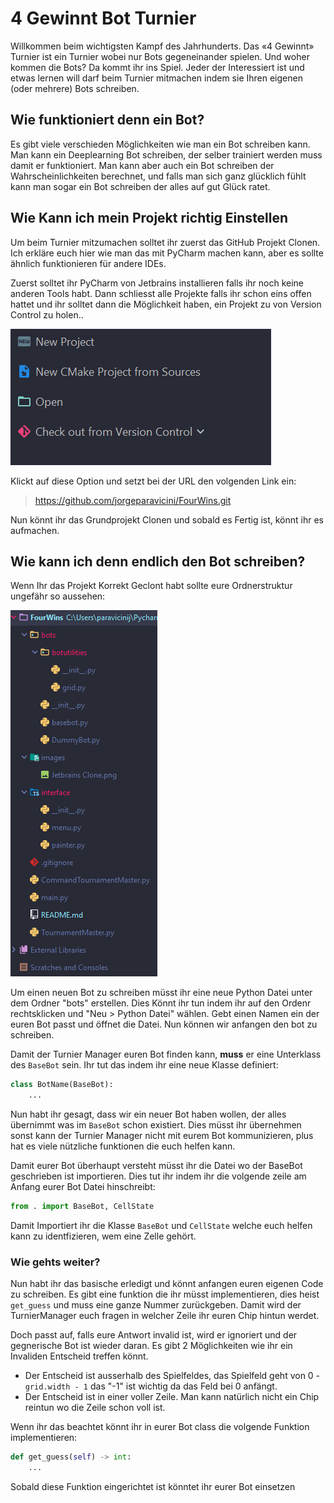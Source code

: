 # 4 Gewinnt Bot Turnier

Willkommen beim wichtigsten Kampf des Jahrhunderts.
 Das «4 Gewinnt» Turnier ist ein Turnier wobei nur
  Bots gegeneinander spielen. Und woher kommen die Bots?
   Da kommt ihr ins Spiel. Jeder der Interessiert ist und 
   etwas lernen will darf beim Turnier mitmachen indem sie 
   Ihren eigenen (oder mehrere) Bots schreiben.

## Wie funktioniert denn ein Bot?

Es gibt viele verschieden Möglichkeiten
 wie man ein Bot schreiben kann.
  Man kann ein Deeplearning Bot schreiben,
   der selber trainiert werden muss damit er funktioniert.
    Man kann aber auch ein Bot schreiben der Wahrscheinlichkeiten
     berechnet, und falls man sich ganz glücklich
      fühlt kann man sogar ein Bot schreiben der alles 
      auf gut Glück ratet.
      
## Wie Kann ich mein Projekt richtig Einstellen

Um beim Turnier mitzumachen solltet ihr zuerst das GitHub Projekt Clonen. 
Ich erkläre euch hier wie man das mit PyCharm machen kann,
 aber es sollte ähnlich funktionieren für andere IDEs.
 
Zuerst solltet ihr PyCharm von Jetbrains installieren falls ihr noch keine anderen Tools habt. 
Dann schliesst alle Projekte falls ihr schon eins offen hattet 
und ihr solltet dann die Möglichkeit haben, ein Projekt zu von Version Control zu holen..

![Projekt Clonen](https://raw.githubusercontent.com/jorgeparavicini/FourWins/master/images/Jetbrains%20Clone.png)

Klickt auf diese Option und setzt bei der URL den volgenden Link ein:

> https://github.com/jorgeparavicini/FourWins.git

Nun könnt ihr das Grundprojekt Clonen und sobald es Fertig ist, könnt ihr es aufmachen.

## Wie kann ich denn endlich den Bot schreiben?

Wenn Ihr das Projekt Korrekt Geclont habt sollte eure Ordnerstruktur ungefähr so aussehen:

![Ordner Struktur](https://raw.githubusercontent.com/jorgeparavicini/FourWins/master/images/Folder%20Structure.png)

Um einen neuen Bot zu schreiben müsst ihr eine neue Python Datei unter dem Ordner "bots" erstellen.
Dies Könnt ihr tun indem ihr auf den Ordenr rechtsklicken und "Neu > Python Datei" wählen. 
Gebt einen Namen ein der euren Bot passt und öffnet die Datei. Nun können wir anfangen den bot zu schreiben.

Damit der Turnier Manager euren Bot finden kann, **muss** er eine Unterklass des `BaseBot` sein.
Ihr tut das indem ihr eine neue Klasse definiert:

```python
class BotName(BaseBot):
    ...
```

Nun habt ihr gesagt, dass wir ein neuer Bot haben wollen, der alles übernimmt was im `BaseBot` schon existiert.
Dies müsst ihr übernehmen sonst kann der Turnier Manager nicht mit eurem Bot kommunizieren, plus hat es viele nützliche funktionen die euch helfen kann.

Damit eurer Bot überhaupt versteht müsst ihr die Datei wo der BaseBot geschrieben ist importieren.
Dies tut ihr indem ihr die volgende zeile am Anfang eurer Bot Datei hinschreibt:

```python
from . import BaseBot, CellState
```

Damit Importiert ihr die Klasse `BaseBot` und `CellState` welche euch helfen kann zu identfizieren,
wem eine Zelle gehört.

### Wie gehts weiter?

Nun habt ihr das basische erledigt und könnt anfangen euren eigenen Code zu schreiben.
Es gibt eine funktion die ihr müsst implementieren, dies heist `get_guess` und muss eine ganze Nummer zurückgeben.
Damit wird der TurnierManager euch fragen in welcher Zeile ihr euren Chip hintun werdet.

Doch passt auf, falls eure Antwort invalid ist, wird er ignoriert und der gegnerische Bot ist wieder daran.
Es gibt 2 Möglichkeiten wie ihr ein Invaliden Entscheid treffen könnt.
- Der Entscheid ist ausserhalb des Spielfeldes, das Spielfeld geht von 0 - `grid.width - 1`
das "-1" ist wichtig da das Feld bei 0 anfängt.
- Der Entscheid ist in einer voller Zeile. Man kann natürlich nicht ein Chip reintun wo die Zeile schon voll ist.

Wenn ihr das beachtet könnt ihr in eurer Bot class die volgende Funktion implementieren:

```python
def get_guess(self) -> int:
    ...
```

Sobald diese Funktion eingerichtet ist könntet ihr eurer Bot einsetzen

